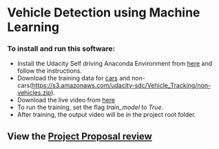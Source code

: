 # Vehicle Detection using Machine Learning

### To install and run this software:
* Install the Udacity Self driving Anaconda Environment from [here](https://github.com/udacity/CarND-Term1-Starter-Kit) and follow the instructions.
* Download the training data for [cars](https://s3.amazonaws.com/udacity-sdc/Vehicle_Tracking/vehicles.zip) and non-cars(https://s3.amazonaws.com/udacity-sdc/Vehicle_Tracking/non-vehicles.zip).
* Download the live video from [here](https://github.com/udacity/CarND-Advanced-Lane-Lines/blob/master/harder_challenge_video.mp4)
* To run the training, set the flag *train_model* to *True*.
* After training, the output video will be in the project root folder.

## View the [Project Proposal review](https://review.udacity.com/#!/reviews/863649)